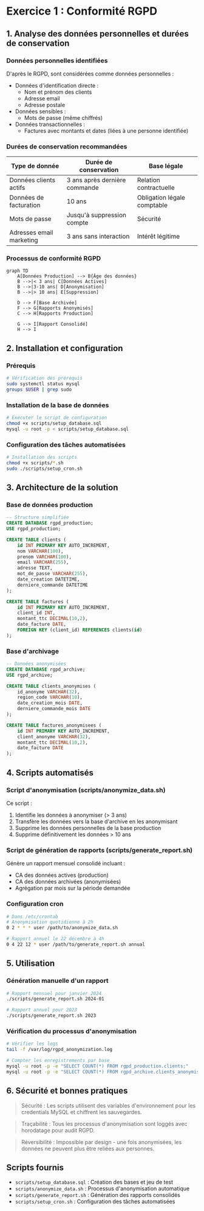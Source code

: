 # Exercice 1 : Conformité RGPD

## 1. Analyse des données personnelles et durées de conservation

### Données personnelles identifiées

D'après le RGPD, sont considérées comme données personnelles :

- Données d'identification directe :
  - Nom et prénom des clients
  - Adresse email
  - Adresse postale
- Données sensibles :
  - Mots de passe (même chiffrés)
- Données transactionnelles :
  - Factures avec montants et dates (liées à une personne identifiée)

### Durées de conservation recommandées

| Type de donnée           | Durée de conservation         | Base légale                 |
| ------------------------ | ----------------------------- | --------------------------- |
| Données clients actifs   | 3 ans après dernière commande | Relation contractuelle      |
| Données de facturation   | 10 ans                        | Obligation légale comptable |
| Mots de passe            | Jusqu'à suppression compte    | Sécurité                    |
| Adresses email marketing | 3 ans sans interaction        | Intérêt légitime            |

### Processus de conformité RGPD

```mermaid
graph TD
    A[Données Production] --> B{Âge des données}
    B -->|< 3 ans| C[Données Actives]
    B -->|3-10 ans| D[Anonymisation]
    B -->|> 10 ans| E[Suppression]

    D --> F[Base Archivée]
    F --> G[Rapports Anonymisés]
    C --> H[Rapports Production]

    G --> I[Rapport Consolidé]
    H --> I
```

## 2. Installation et configuration

### Prérequis

```bash
# Vérification des prérequis
sudo systemctl status mysql
groups $USER | grep sudo
```

### Installation de la base de données

```bash
# Exécuter le script de configuration
chmod +x scripts/setup_database.sql
mysql -u root -p < scripts/setup_database.sql
```

### Configuration des tâches automatisées

```bash
# Installation des scripts
chmod +x scripts/*.sh
sudo ./scripts/setup_cron.sh
```

## 3. Architecture de la solution

### Base de données production

```sql
-- Structure simplifiée
CREATE DATABASE rgpd_production;
USE rgpd_production;

CREATE TABLE clients (
    id INT PRIMARY KEY AUTO_INCREMENT,
    nom VARCHAR(100),
    prenom VARCHAR(100),
    email VARCHAR(255),
    adresse TEXT,
    mot_de_passe VARCHAR(255),
    date_creation DATETIME,
    derniere_commande DATETIME
);

CREATE TABLE factures (
    id INT PRIMARY KEY AUTO_INCREMENT,
    client_id INT,
    montant_ttc DECIMAL(10,2),
    date_facture DATE,
    FOREIGN KEY (client_id) REFERENCES clients(id)
);
```

### Base d'archivage

```sql
-- Données anonymisées
CREATE DATABASE rgpd_archive;
USE rgpd_archive;

CREATE TABLE clients_anonymises (
    id_anonyme VARCHAR(32),
    region_code VARCHAR(10),
    date_creation_mois DATE,
    derniere_commande_mois DATE
);

CREATE TABLE factures_anonymisees (
    id INT PRIMARY KEY AUTO_INCREMENT,
    client_anonyme VARCHAR(32),
    montant_ttc DECIMAL(10,2),
    date_facture DATE
);
```

## 4. Scripts automatisés

### Script d'anonymisation (scripts/anonymize_data.sh)

Ce script :

1. Identifie les données à anonymiser (> 3 ans)
2. Transfère les données vers la base d'archive en les anonymisant
3. Supprime les données personnelles de la base production
4. Supprime définitivement les données > 10 ans

### Script de génération de rapports (scripts/generate_report.sh)

Génère un rapport mensuel consolidé incluant :

- CA des données actives (production)
- CA des données archivées (anonymisées)
- Agrégation par mois sur la période demandée

### Configuration cron

```bash
# Dans /etc/crontab
# Anonymisation quotidienne à 2h
0 2 * * * user /path/to/anonymize_data.sh

# Rapport annuel le 22 décembre à 4h
0 4 22 12 * user /path/to/generate_report.sh annual
```

## 5. Utilisation

### Génération manuelle d'un rapport

```bash
# Rapport mensuel pour janvier 2024
./scripts/generate_report.sh 2024-01

# Rapport annuel pour 2023
./scripts/generate_report.sh 2023
```

### Vérification du processus d'anonymisation

```bash
# Vérifier les logs
tail -f /var/log/rgpd_anonymization.log

# Compter les enregistrements par base
mysql -u root -p -e "SELECT COUNT(*) FROM rgpd_production.clients;"
mysql -u root -p -e "SELECT COUNT(*) FROM rgpd_archive.clients_anonymises;"
```

## 6. Sécurité et bonnes pratiques

> Sécurité : Les scripts utilisent des variables d'environnement pour les credentials MySQL et chiffrent les sauvegardes.

> Traçabilité : Tous les processus d'anonymisation sont loggés avec horodatage pour audit RGPD.

> Réversibilité : Impossible par design - une fois anonymisées, les données ne peuvent plus être reliées aux personnes.

## Scripts fournis

- `scripts/setup_database.sql` : Création des bases et jeu de test
- `scripts/anonymize_data.sh` : Processus d'anonymisation automatique
- `scripts/generate_report.sh` : Génération des rapports consolidés
- `scripts/setup_cron.sh` : Configuration des tâches automatisées

